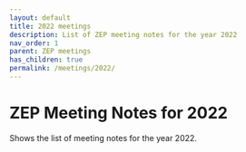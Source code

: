 ```yaml
---
layout: default
title: 2022 meetings
description: List of ZEP meeting notes for the year 2022
nav_order: 1
parent: ZEP meetings
has_children: true
permalink: /meetings/2022/
---
```


# ZEP Meeting Notes for 2022

Shows the list of meeting notes for the year 2022.
